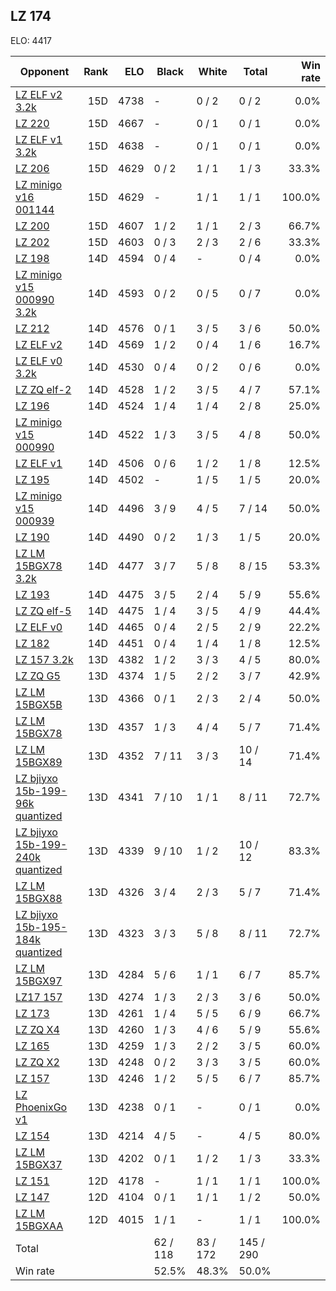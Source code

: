 ## LZ 174 ##

ELO: 4417

Opponent | Rank | ELO | Black | White | Total | Win rate
---------|-----:|----:|-------|-------|-------|-------:
[LZ ELF v2 3.2k](LZ%20ELF%20v2%203.2k.md) | 15D | 4738 | - | 0 / 2 | 0 / 2 | 0.0%
[LZ 220](LZ%20220.md) | 15D | 4667 | - | 0 / 1 | 0 / 1 | 0.0%
[LZ ELF v1 3.2k](LZ%20ELF%20v1%203.2k.md) | 15D | 4638 | - | 0 / 1 | 0 / 1 | 0.0%
[LZ 206](LZ%20206.md) | 15D | 4629 | 0 / 2 | 1 / 1 | 1 / 3 | 33.3%
[LZ minigo v16 001144](LZ%20minigo%20v16%20001144.md) | 15D | 4629 | - | 1 / 1 | 1 / 1 | 100.0%
[LZ 200](LZ%20200.md) | 15D | 4607 | 1 / 2 | 1 / 1 | 2 / 3 | 66.7%
[LZ 202](LZ%20202.md) | 15D | 4603 | 0 / 3 | 2 / 3 | 2 / 6 | 33.3%
[LZ 198](LZ%20198.md) | 14D | 4594 | 0 / 4 | - | 0 / 4 | 0.0%
[LZ minigo v15 000990 3.2k](LZ%20minigo%20v15%20000990%203.2k.md) | 14D | 4593 | 0 / 2 | 0 / 5 | 0 / 7 | 0.0%
[LZ 212](LZ%20212.md) | 14D | 4576 | 0 / 1 | 3 / 5 | 3 / 6 | 50.0%
[LZ ELF v2](LZ%20ELF%20v2.md) | 14D | 4569 | 1 / 2 | 0 / 4 | 1 / 6 | 16.7%
[LZ ELF v0 3.2k](LZ%20ELF%20v0%203.2k.md) | 14D | 4530 | 0 / 4 | 0 / 2 | 0 / 6 | 0.0%
[LZ ZQ elf-2](LZ%20ZQ%20elf-2.md) | 14D | 4528 | 1 / 2 | 3 / 5 | 4 / 7 | 57.1%
[LZ 196](LZ%20196.md) | 14D | 4524 | 1 / 4 | 1 / 4 | 2 / 8 | 25.0%
[LZ minigo v15 000990](LZ%20minigo%20v15%20000990.md) | 14D | 4522 | 1 / 3 | 3 / 5 | 4 / 8 | 50.0%
[LZ ELF v1](LZ%20ELF%20v1.md) | 14D | 4506 | 0 / 6 | 1 / 2 | 1 / 8 | 12.5%
[LZ 195](LZ%20195.md) | 14D | 4502 | - | 1 / 5 | 1 / 5 | 20.0%
[LZ minigo v15 000939](LZ%20minigo%20v15%20000939.md) | 14D | 4496 | 3 / 9 | 4 / 5 | 7 / 14 | 50.0%
[LZ 190](LZ%20190.md) | 14D | 4490 | 0 / 2 | 1 / 3 | 1 / 5 | 20.0%
[LZ LM 15BGX78 3.2k](LZ%20LM%2015BGX78%203.2k.md) | 14D | 4477 | 3 / 7 | 5 / 8 | 8 / 15 | 53.3%
[LZ 193](LZ%20193.md) | 14D | 4475 | 3 / 5 | 2 / 4 | 5 / 9 | 55.6%
[LZ ZQ elf-5](LZ%20ZQ%20elf-5.md) | 14D | 4475 | 1 / 4 | 3 / 5 | 4 / 9 | 44.4%
[LZ ELF v0](LZ%20ELF%20v0.md) | 14D | 4465 | 0 / 4 | 2 / 5 | 2 / 9 | 22.2%
[LZ 182](LZ%20182.md) | 14D | 4451 | 0 / 4 | 1 / 4 | 1 / 8 | 12.5%
[LZ 157 3.2k](LZ%20157%203.2k.md) | 13D | 4382 | 1 / 2 | 3 / 3 | 4 / 5 | 80.0%
[LZ ZQ G5](LZ%20ZQ%20G5.md) | 13D | 4374 | 1 / 5 | 2 / 2 | 3 / 7 | 42.9%
[LZ LM 15BGX5B](LZ%20LM%2015BGX5B.md) | 13D | 4366 | 0 / 1 | 2 / 3 | 2 / 4 | 50.0%
[LZ LM 15BGX78](LZ%20LM%2015BGX78.md) | 13D | 4357 | 1 / 3 | 4 / 4 | 5 / 7 | 71.4%
[LZ LM 15BGX89](LZ%20LM%2015BGX89.md) | 13D | 4352 | 7 / 11 | 3 / 3 | 10 / 14 | 71.4%
[LZ bjiyxo 15b-199-96k quantized](LZ%20bjiyxo%2015b-199-96k%20quantized.md) | 13D | 4341 | 7 / 10 | 1 / 1 | 8 / 11 | 72.7%
[LZ bjiyxo 15b-199-240k quantized](LZ%20bjiyxo%2015b-199-240k%20quantized.md) | 13D | 4339 | 9 / 10 | 1 / 2 | 10 / 12 | 83.3%
[LZ LM 15BGX88](LZ%20LM%2015BGX88.md) | 13D | 4326 | 3 / 4 | 2 / 3 | 5 / 7 | 71.4%
[LZ bjiyxo 15b-195-184k quantized](LZ%20bjiyxo%2015b-195-184k%20quantized.md) | 13D | 4323 | 3 / 3 | 5 / 8 | 8 / 11 | 72.7%
[LZ LM 15BGX97](LZ%20LM%2015BGX97.md) | 13D | 4284 | 5 / 6 | 1 / 1 | 6 / 7 | 85.7%
[LZ17 157](LZ17%20157.md) | 13D | 4274 | 1 / 3 | 2 / 3 | 3 / 6 | 50.0%
[LZ 173](LZ%20173.md) | 13D | 4261 | 1 / 4 | 5 / 5 | 6 / 9 | 66.7%
[LZ ZQ X4](LZ%20ZQ%20X4.md) | 13D | 4260 | 1 / 3 | 4 / 6 | 5 / 9 | 55.6%
[LZ 165](LZ%20165.md) | 13D | 4259 | 1 / 3 | 2 / 2 | 3 / 5 | 60.0%
[LZ ZQ X2](LZ%20ZQ%20X2.md) | 13D | 4248 | 0 / 2 | 3 / 3 | 3 / 5 | 60.0%
[LZ 157](LZ%20157.md) | 13D | 4246 | 1 / 2 | 5 / 5 | 6 / 7 | 85.7%
[LZ PhoenixGo v1](LZ%20PhoenixGo%20v1.md) | 13D | 4238 | 0 / 1 | - | 0 / 1 | 0.0%
[LZ 154](LZ%20154.md) | 13D | 4214 | 4 / 5 | - | 4 / 5 | 80.0%
[LZ LM 15BGX37](LZ%20LM%2015BGX37.md) | 13D | 4202 | 0 / 1 | 1 / 2 | 1 / 3 | 33.3%
[LZ 151](LZ%20151.md) | 12D | 4178 | - | 1 / 1 | 1 / 1 | 100.0%
[LZ 147](LZ%20147.md) | 12D | 4104 | 0 / 1 | 1 / 1 | 1 / 2 | 50.0%
[LZ LM 15BGXAA](LZ%20LM%2015BGXAA.md) | 12D | 4015 | 1 / 1 | - | 1 / 1 | 100.0%
Total | | | 62 / 118 | 83 / 172 | 145 / 290 | 
Win rate| | | 52.5% | 48.3% | 50.0% | 
